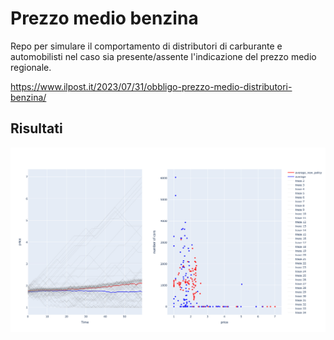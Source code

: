 # Prezzo medio benzina

Repo per simulare il comportamento di distributori di carburante e automobilisti nel caso sia presente/assente l'indicazione del prezzo medio regionale. 

https://www.ilpost.it/2023/07/31/obbligo-prezzo-medio-distributori-benzina/


## Risultati

![plots](image.png)
